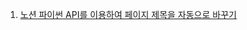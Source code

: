 

1. [노션 파이썬 API를 이용하여 페이지 제목을 자동으로 바꾸기](https://www.youtube.com/watch?v=rPd6u46MOA4&list=PL1jdJcP6uQtv5YRnm1j50rbLW4TRuBrBh&index=44)